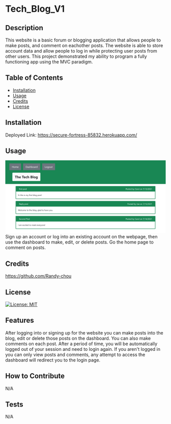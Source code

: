 # Tech_Blog_V1
## Description
This website is a basic forum or blogging application that allows people to make posts, and comment on eachother posts. The website is able to store account data and allow people to log in while protecting user posts from other users. This project demonstrated my ability to program a fully functioning app using the MVC paradigm.
## Table of Contents
- [Installation](#installation)
- [Usage](#usage)
- [Credits](#credits)
- [License](#license)
## Installation
Deployed Link: https://secure-fortress-85832.herokuapp.com/
## Usage
![alt text](assets/capture.png)
Sign up an account or log into an existing account on the webpage, then use the dashboard to make, edit, or delete posts. Go the home page to comment on posts.
## Credits
https://github.com/Randy-chou
## License
[![License: MIT](https://img.shields.io/badge/License-MIT-yellow.svg)](https://opensource.org/licenses/MIT)
## Features
After logging into or signing up for the website you can make posts into the blog, edit or delete those posts on the dashboard. You can also make comments on each post. After a period of time, you will be automatically logged out of your session and need to login again. If you aren't logged in you can only view posts and comments, any attempt to access the dashboard will redirect you to the login page.
## How to Contribute
N/A
## Tests
N/A